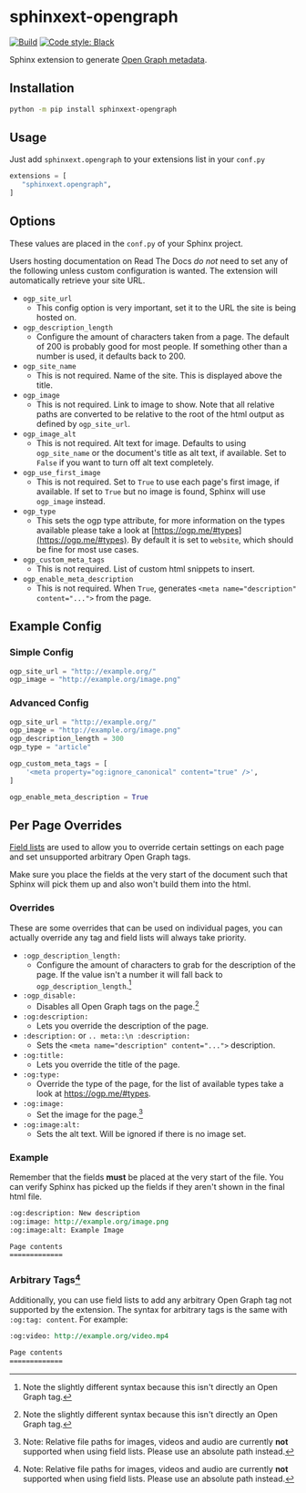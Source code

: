 # sphinxext-opengraph

[![Build](https://github.com/wpilibsuite/sphinxext-opengraph/workflows/Test%20and%20Deploy/badge.svg)](https://github.com/wpilibsuite/sphinxext-opengraph/actions)
[![Code style: Black](https://img.shields.io/badge/code%20style-Black-000000.svg)](https://github.com/psf/black)

Sphinx extension to generate [Open Graph metadata](https://ogp.me/).

## Installation

```sh
python -m pip install sphinxext-opengraph
```

## Usage
Just add `sphinxext.opengraph` to your extensions list in your `conf.py`

```python
extensions = [
   "sphinxext.opengraph",
]
```
## Options
These values are placed in the `conf.py` of your Sphinx project.

Users hosting documentation on Read The Docs *do not* need to set any of the following unless custom configuration is wanted. The extension will automatically retrieve your site URL.

* `ogp_site_url`
    * This config option is very important, set it to the URL the site is being hosted on. 
* `ogp_description_length`
    * Configure the amount of characters taken from a page. The default of 200 is probably good for most people. If something other than a number is used, it defaults back to 200. 
* `ogp_site_name`
    * This is not required. Name of the site. This is displayed above the title.
* `ogp_image`
    * This is not required. Link to image to show. Note that all relative paths are converted to be relative to the root of the html output as defined by `ogp_site_url`.
* `ogp_image_alt`
    * This is not required. Alt text for image. Defaults to using `ogp_site_name` or the document's title as alt text, if available. Set to `False` if you want to turn off alt text completely.
* `ogp_use_first_image`
    * This is not required. Set to `True` to use each page's first image, if available. If set to `True` but no image is found, Sphinx will use `ogp_image` instead.
* `ogp_type`
    * This sets the ogp type attribute, for more information on the types available please take a look at [https://ogp.me/#types](https://ogp.me/#types). By default it is set to `website`, which should be fine for most use cases.
* `ogp_custom_meta_tags`
    * This is not required. List of custom html snippets to insert.
* `ogp_enable_meta_description`
    * This is not required. When `True`, generates `<meta name="description" content="...">` from the page.

## Example Config

### Simple Config

```python
ogp_site_url = "http://example.org/"
ogp_image = "http://example.org/image.png"
```

### Advanced Config

```python
ogp_site_url = "http://example.org/"
ogp_image = "http://example.org/image.png"
ogp_description_length = 300
ogp_type = "article"

ogp_custom_meta_tags = [
    '<meta property="og:ignore_canonical" content="true" />',
]

ogp_enable_meta_description = True
```

## Per Page Overrides
[Field lists](https://www.sphinx-doc.org/en/master/usage/restructuredtext/field-lists.html) are used to allow you to override certain settings on each page and set unsupported arbitrary Open Graph tags.

Make sure you place the fields at the very start of the document such that Sphinx will pick them up and also won't build them into the html.

### Overrides
These are some overrides that can be used on individual pages, you can actually override any tag and field lists will always take priority.

* `:ogp_description_length:`
  * Configure the amount of characters to grab for the description of the page. If the value isn't a number it will fall back to `ogp_description_length`.[^2]
* `:ogp_disable:`
  * Disables all Open Graph tags on the page.[^2]
* `:og:description:`
  * Lets you override the description of the page.
* `:description:` or `.. meta::\n :description:`
  * Sets the `<meta name="description" content="...">` description.
* `:og:title:`
  * Lets you override the title of the page.
* `:og:type:`
  * Override the type of the page, for the list of available types take a look at https://ogp.me/#types.
* `:og:image:`
  * Set the image for the page.[^1]
* `:og:image:alt:`
  * Sets the alt text. Will be ignored if there is no image set.

### Example
Remember that the fields **must** be placed at the very start of the file. You can verify Sphinx has picked up the fields if they aren't shown in the final html file.

```rst
:og:description: New description
:og:image: http://example.org/image.png
:og:image:alt: Example Image

Page contents
=============
```

### Arbitrary Tags[^1]
Additionally, you can use field lists to add any arbitrary Open Graph tag not supported by the extension. The syntax for arbitrary tags is the same with `:og:tag: content`. For example:

```rst
:og:video: http://example.org/video.mp4

Page contents
=============
```

[^1]: Note: Relative file paths for images, videos and audio are currently **not** supported when using field lists. Please use an absolute path instead.
[^2]: Note the slightly different syntax because this isn't directly an Open Graph tag.
